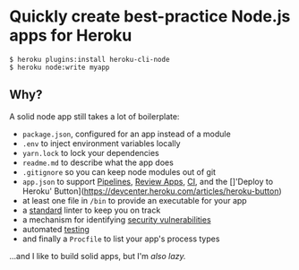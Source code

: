 # Quickly create best-practice Node.js apps for Heroku

```
$ heroku plugins:install heroku-cli-node
$ heroku node:write myapp
```

## Why?

A solid node app still takes a lot of boilerplate:

- `package.json`, configured for an app instead of a module
- `.env` to inject environment variables locally
- `yarn.lock` to lock your dependencies
- `readme.md` to describe what the app does
- `.gitignore` so you can keep node modules out of git
- `app.json` to support
[Pipelines](https://devcenter.heroku.com/articles/pipelines),
[Review Apps](https://devcenter.heroku.com/articles/github-integration-review-apps),
[CI](https://www.heroku.com/form/ci-beta),
and the []'Deploy to Heroku' Button](https://devcenter.heroku.com/articles/heroku-button)
- at least one file in `/bin` to provide an executable for your app
- a [standard](http://standardjs.com/) linter to keep you on track
- a mechanism for identifying [security vulnerabilities](https://github.com/nodesecurity/nsp)
- automated [testing](https://github.com/facebook/jest)
- and finally a `Procfile` to list your app's process types

...and I like to build solid apps, but I'm *also lazy.*
